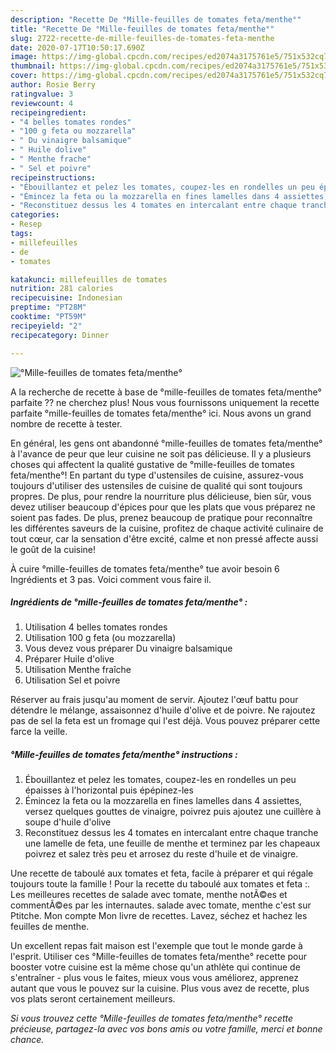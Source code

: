```yaml
---
description: "Recette De °Mille-feuilles de tomates feta/menthe°"
title: "Recette De °Mille-feuilles de tomates feta/menthe°"
slug: 2722-recette-de-mille-feuilles-de-tomates-feta-menthe
date: 2020-07-17T10:50:17.690Z
image: https://img-global.cpcdn.com/recipes/ed2074a3175761e5/751x532cq70/mille-feuilles-de-tomates-fetamenthe-photo-principale-de-la-recette.jpg
thumbnail: https://img-global.cpcdn.com/recipes/ed2074a3175761e5/751x532cq70/mille-feuilles-de-tomates-fetamenthe-photo-principale-de-la-recette.jpg
cover: https://img-global.cpcdn.com/recipes/ed2074a3175761e5/751x532cq70/mille-feuilles-de-tomates-fetamenthe-photo-principale-de-la-recette.jpg
author: Rosie Berry
ratingvalue: 3
reviewcount: 4
recipeingredient:
- "4 belles tomates rondes"
- "100 g feta ou mozzarella"
- " Du vinaigre balsamique"
- " Huile dolive"
- " Menthe frache"
- " Sel et poivre"
recipeinstructions:
- "Ébouillantez et pelez les tomates, coupez-les en rondelles un peu épaisses à l&#39;horizontal puis épépinez-les"
- "Émincez la feta ou la mozzarella en fines lamelles dans 4 assiettes, versez quelques gouttes de vinaigre, poivrez puis ajoutez une cuillère à soupe d&#39;huile d&#39;olive"
- "Reconstituez dessus les 4 tomates en intercalant entre chaque tranche une lamelle de feta, une feuille de menthe et terminez par les chapeaux poivrez et salez très peu et arrosez du reste d&#39;huile et de vinaigre."
categories:
- Resep
tags:
- millefeuilles
- de
- tomates

katakunci: millefeuilles de tomates 
nutrition: 281 calories
recipecuisine: Indonesian
preptime: "PT28M"
cooktime: "PT59M"
recipeyield: "2"
recipecategory: Dinner

---
```



![°Mille-feuilles de tomates feta/menthe°](https://img-global.cpcdn.com/recipes/ed2074a3175761e5/751x532cq70/mille-feuilles-de-tomates-fetamenthe-photo-principale-de-la-recette.jpg)

A la recherche de recette à base de °mille-feuilles de tomates feta/menthe° parfaite ?? ne cherchez plus! Nous vous fournissons uniquement la recette parfaite °mille-feuilles de tomates feta/menthe° ici. Nous avons un grand nombre de recette à tester.

En général, les gens ont abandonné °mille-feuilles de tomates feta/menthe° à l'avance de peur que leur cuisine ne soit pas délicieuse. Il y a plusieurs choses qui affectent la qualité gustative de °mille-feuilles de tomates feta/menthe°! En partant du type d'ustensiles de cuisine, assurez-vous toujours d'utiliser des ustensiles de cuisine de qualité qui sont toujours propres. De plus, pour rendre la nourriture plus délicieuse, bien sûr, vous devez utiliser beaucoup d'épices pour que les plats que vous préparez ne soient pas fades. De plus, prenez beaucoup de pratique pour reconnaître les différentes saveurs de la cuisine, profitez de chaque activité culinaire de tout cœur, car la sensation d'être excité, calme et non pressé affecte aussi le goût de la cuisine!

<!--inarticleads1-->

À cuire °mille-feuilles de tomates feta/menthe° tue avoir besoin 6 Ingrédients et 3 pas. Voici comment vous faire il.

##### Ingrédients de °mille-feuilles de tomates feta/menthe° :

1. Utilisation 4 belles tomates rondes
1. Utilisation 100 g feta (ou mozzarella)
1. Vous devez vous préparer  Du vinaigre balsamique
1. Préparer  Huile d&#39;olive
1. Utilisation  Menthe fraîche
1. Utilisation  Sel et poivre


Réserver au frais jusqu&#39;au moment de servir. Ajoutez l&#39;œuf battu pour détendre le mélange, assaisonnez d&#39;huile d&#39;olive et de poivre. Ne rajoutez pas de sel la feta est un fromage qui l&#39;est déjà. Vous pouvez préparer cette farce la veille. 

<!--inarticleads2-->

##### °Mille-feuilles de tomates feta/menthe° instructions :

1. Ébouillantez et pelez les tomates, coupez-les en rondelles un peu épaisses à l&#39;horizontal puis épépinez-les
1. Émincez la feta ou la mozzarella en fines lamelles dans 4 assiettes, versez quelques gouttes de vinaigre, poivrez puis ajoutez une cuillère à soupe d&#39;huile d&#39;olive
1. Reconstituez dessus les 4 tomates en intercalant entre chaque tranche une lamelle de feta, une feuille de menthe et terminez par les chapeaux poivrez et salez très peu et arrosez du reste d&#39;huile et de vinaigre.


Une recette de taboulé aux tomates et feta, facile à préparer et qui régale toujours toute la famille ! Pour la recette du taboulé aux tomates et feta :. Les meilleures recettes de salade avec tomate, menthe notÃ©es et commentÃ©es par les internautes. salade avec tomate, menthe c&#39;est sur Ptitche. Mon compte Mon livre de recettes. Lavez, séchez et hachez les feuilles de menthe. 

<!--inarticleads1-->

<p>
Un excellent repas fait maison est l'exemple que tout le monde garde à l'esprit. Utiliser ces °Mille-feuilles de tomates feta/menthe° recette pour booster votre cuisine est la même chose qu'un athlète qui continue de s'entraîner - plus vous le faites, mieux vous vous améliorez, apprenez autant que vous le pouvez sur la cuisine. Plus vous avez de recette, plus vos plats seront certainement meilleurs.
</p>

<p>
<i>Si vous trouvez cette °Mille-feuilles de tomates feta/menthe° recette précieuse, partagez-la avec vos bons amis ou votre famille, merci et bonne chance.</i>
</p>
